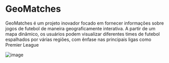 # GeoMatches

GeoMatches é um projeto inovador focado em fornecer informações sobre jogos de futebol de maneira geograficamente interativa. A partir de um mapa dinâmico, os usuários podem visualizar diferentes times de futebol espalhados por várias regiões, com ênfase nas principais ligas como Premier League

![image](https://github.com/user-attachments/assets/923c2506-f2e7-43c0-ae94-0ab6e99bafe9)



